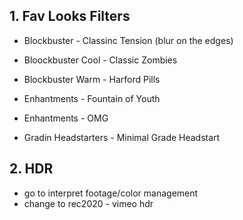 ## 1. Fav Looks Filters
- Blockbuster - Classinc Tension (blur on the edges) 
- Bloockbuster Cool - Classic Zombies 
- Blockbuster Warm - Harford Pills

- Enhantments - Fountain of Youth
- Enhantments - OMG
- Gradin Headstarters - Minimal Grade Headstart
## 2. HDR
- go to interpret footage/color management
- change to rec2020 - vimeo hdr

